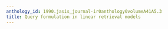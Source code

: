 ```yaml
---
anthology_id: 1990.jasis_journal-ir0anthology0volumeA41A5.3
title: Query formulation in linear retrieval models
---
```

